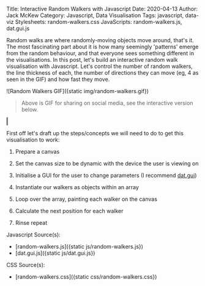 Title: Interactive Random Walkers with Javascript
Date: 2020-04-13
Author: Jack McKew
Category: Javascript, Data Visualisation
Tags: javascript, data-viz
Stylesheets: random-walkers.css
JavaScripts: random-walkers.js, dat.gui.js

Random walks are where randomly-moving objects move around, that's it. The most fascinating part about it is how many seemingly 'patterns' emerge from the random behaviour, and that everyone sees something different in the visualisations. In this post, let's build an interactive random walk visualisation with Javascript. Let's control the number of random walkers, the line thickness of each, the number of directions they can move (eg, 4 as seen in the GIF) and how fast they move.

![Random Walkers GIF]({static img/random-walkers.gif})

> Above is GIF for sharing on social media, see the interactive version below.

<div id="controls-container"></div>
<div id="canvas-container">
    <canvas id="random-walk-canvas" height="400" width="400" style="border: 2px solid grey;">
        </canvas>
</div>

First off let's draft up the steps/concepts we will need to do to get this visualisation to work:

1. Prepare a canvas
2. Set the canvas size to be dynamic with the device the user is viewing on
3. Initialise a GUI for the user to change parameters (I recommend [dat.gui](https://workshop.chromeexperiments.com/examples/gui/#1--Basic-Usage))

4. Instantiate our walkers as objects within an array
5. Loop over the array, painting each walker on the canvas
6. Calculate the next position for each walker
7. Rinse repeat

Javascript Source(s):

- [random-walkers.js]({static js/random-walkers.js})
- [dat.gui.js]({static js/dat.gui.js})

CSS Source(s):

- [random-walkers.css]({static css/random-walkers.css})
